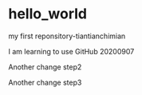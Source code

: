 # hello_world
my first reponsitory-tiantianchimian

I am learning to use GitHub 20200907

Another change step2

Another change step3
